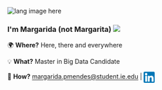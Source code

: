 <p align="left"><img width=15%" src="https://raw.githubusercontent.com/margaridapmendes/margaridapmendes/main/lang.gif" alt="lang image here" /></p>

<h3 align="left"> 
 I'm Margarida (not Margarita) <img src="https://media.giphy.com/media/hvRJCLFzcasrR4ia7z/giphy.gif" width="20"> 
</h3> 


🌍 **Where?**  Here, there and everywhere

💡 **What?** Master in Big Data Candidate

📠 **How?** margarida.pmendes@student.ie.edu | [<img src="https://raw.githubusercontent.com/margaridapmendes/margaridapmendes/main/socials/174857.png" height="25em" align="center" alt="Follow Margarida Pacheco Mendes on LinkedIn" title="Follow Margarida Pacheco Mendes on LinkedIn"/>](https://linkedin.com/in/margarida-pacheco-mendes)
